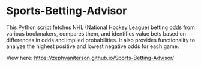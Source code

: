 # Sports-Betting-Advisor
 
This Python script fetches NHL (National Hockey League) betting odds from various bookmakers, compares them, and identifies value bets based on differences in odds and implied probabilities. It also provides functionality to analyze the highest positive and lowest negative odds for each game.

View here: https://zephvaniterson.github.io/Sports-Betting-Advisor/
